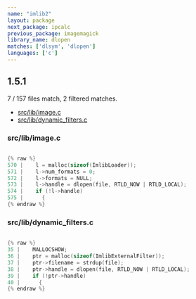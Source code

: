 ```yaml
---
name: "imlib2"
layout: package
next_package: ipcalc
previous_package: imagemagick
library_name: dlopen
matches: ['dlsym', 'dlopen']
languages: ['c']
---
```

## 1.5.1
7 / 157 files match, 2 filtered matches.

 - [src/lib/image.c](#srclibimagec)
 - [src/lib/dynamic_filters.c](#srclibdynamic_filtersc)

### src/lib/image.c

```c

{% raw %}
570 |    l = malloc(sizeof(ImlibLoader));
571 |    l->num_formats = 0;
572 |    l->formats = NULL;
573 |    l->handle = dlopen(file, RTLD_NOW | RTLD_LOCAL);
574 |    if (!l->handle)
575 |      {
{% endraw %}

```
### src/lib/dynamic_filters.c

```c

{% raw %}
35 |    MALLOCSHOW;
36 |    ptr = malloc(sizeof(ImlibExternalFilter));
37 |    ptr->filename = strdup(file);
38 |    ptr->handle = dlopen(file, RTLD_NOW | RTLD_LOCAL);
39 |    if (!ptr->handle)
40 |      {
{% endraw %}

```